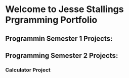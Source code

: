 # Welcome to Jesse Stallings Prgramming Portfolio

## Programmin Semester 1 Projects:

## Programming Semester 2 Projects:

### Calculator Project
